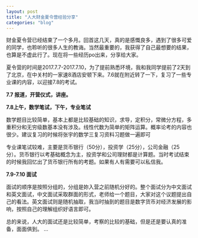 ```yaml
---
layout: post
title: "人大财金夏令营经验分享"
categories: "blog"
---
```

<!--more-->

财金夏令营已经结束了一个多月。回首这几天，真的是感慨良多，遇到了很多可爱的同学，也聆听的很多人生的教诲。当然最重要的，我获得了自己最想要的结果，也算是不虚此行了。现在将一些经历po出来，分享给大家。

夏令营的时间是2017.7.7-2017.7.10，为了提前熟悉环境，我和我同学提前了2天到了北京，在中关村的一家速8酒店安顿下来。7.6就在附近转了一下，复习了一些专业课的内容，以迎接7.8的考试。

**7.7 报道，开营仪式，讲座。**

**7.8上午，数学笔试，下午，专业笔试**

数学题目比较简单，基本上都是比较基础的知识，求导，定积分，常微分方程，多重积分和无穷级数基本没有涉及。线性代数为简单的矩阵运算。概率论考的内容也很少。建议复习的时候将张宇的数学三复习资料习题做一遍即可

专业课笔试较难，主要是货币银行（50分），投资学（25分），公司金融（25分）。货币银行以考基础概念为主，投资学和公司理财都是计算题。当时考试结束的时候我回忆出了货币银行所有的考题。如果有人有需要可以私信我。

__7.9-7.10 面试__

面试的顺序是按照分组的，分组是妳入营之前随机分好的。整个面试分为中文面试和英文面试，中文面试采取群面的形式，老师给一个题目，大家对这个议题提出自己的看法。英文面试则是随机抽取，我当时抽到的题目是数字货币对经济发展的影响，按照自己的理解组织好语言即可。

总的来说，人大的面试还是比较简单，考察的比较的基础，但是还是要认真的准备，面面俱到。
...
